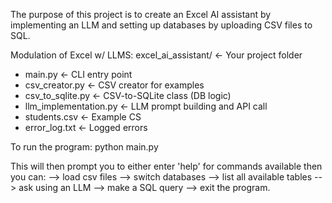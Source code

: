 The purpose of this project is to create an Excel AI assistant by implementing an LLM and setting up databases by uploading CSV files to SQL. 

Modulation of Excel w/ LLMS: 
  excel_ai_assistant/               ← Your project folder
   - main.py                      ← CLI entry point
   - csv_creator.py               ← CSV creator for examples
   - csv_to_sqlite.py             ← CSV-to-SQLite class (DB logic)
   - llm_implementation.py        ← LLM prompt building and API call
   - students.csv                 ← Example CS
   - error_log.txt                ← Logged errors


To run the program: 
  python main.py

This will then prompt you to either enter 'help' for commands available then you can: 
  --> load csv files
  --> switch databases
  --> list all available tables
  --> ask using an LLM
  --> make a SQL query
  --> exit the program. 
